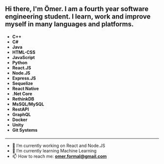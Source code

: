 <h2> Hi there, I'm Ömer. I am a fourth year software engineering student. I learn, work and improve myself in many languages and platforms. </h2>
<h4>
  <ul>
    <li> C++ </li>
    <li> C# </li>
    <li> Java </li>
    <li> HTML-CSS </li>
    <li> JavaScript </li>
    <li> Python </li>
    <li> React.JS </li>
    <li> Node.JS </li>
    <li> Express.JS </li>
    <li> Sequelize </li>
    <li> React Native </li>
    <li> .Net Core </li>
    <li> RethinkDB </li>
    <li> MsSQL/MySQL </li>
    <li> RestAPI </li>
    <li> GraphQL </li>
    <li> Docker </li>
    <li> Unity </li>
    <li> Git Systems </li>
  </ul>
</h4>

<hr>

- 🔭 I’m currently working on React and Node.JS <br>
- 🌱 I’m currently learning Machine Learning <br>
- 📫 How to reach me: <b> omer.formal@gmail.com <b/> <br>
